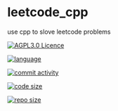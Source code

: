 <!--
 * @Github: https://github.com/Certseeds
 * @Organization: SUSTech
 * @Author: nanoseeds
 * @Date: 2020-01-11 13:06:18
 * @LastEditors: nanoseeds
 * @LastEditTime: 2020-02-23 22:47:27
 -->
# leetcode_cpp
use cpp to slove leetcode problems

[![AGPL3.0 Licence](https://img.shields.io/github/license/Certseeds/leetcode_cpp?color=%23FF3300)](https://opensource.org/licenses/AGPL-3.0)  

[![language](https://img.shields.io/github/languages/top/Certseeds/leetcode_cpp?color=%23330099)]() 

[![commit activity](https://img.shields.io/github/commit-activity/y/Certseeds/leetcode_cpp?color=%230066FF)](https://github.com/Certseeds/leetcode_cpp/commits/master) 

[![code size](https://img.shields.io/github/languages/code-size/Certseeds/leetcode_cpp?color=%230099CC)]() 

[![repo size](https://img.shields.io/github/repo-size/Certseeds/leetcode_cpp?color=%23CC9900)]()



